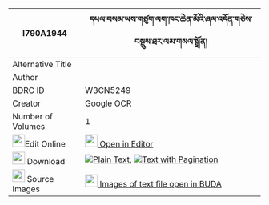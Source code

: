 |I790A1944|དཔལ་བསམ་ཡས་གཙུག་ལག་ཁང་ཆེན་མོའི་ཞལ་འདོན་གཅེས་བསྡུས་ཐར་ལམ་གསལ་སྒྲོན། 
| --- | --- 
|Alternative Title |
|Author | 
|BDRC ID | W3CN5249
|Creator | Google OCR
|Number of Volumes| 1
|<img width="25" src="https://img.icons8.com/color/25/000000/edit-property.png">Edit Online| [<img width="25" src="https://avatars.githubusercontent.com/u/45091458?s=200&v=4"> Open in Editor](http://editor.openpecha.org/I790A1944)
|<img width="25" src="https://img.icons8.com/fluent/48/000000/download-2.png"/>  Download | [![](https://img.icons8.com/color/20/000000/txt.png)Plain Text](https://github.com/Openpecha/I790A1944/releases/download/v1/pal_samye_tsuklakhang_chen_mo__plain_I790A1944.zip), [![](https://img.icons8.com/color/20/000000/txt.png)Text with Pagination](https://github.com/Openpecha/I790A1944/releases/download/v1/pal_samye_tsuklakhang_chen_mo__pages_I790A1944.zip)
|<img width="25" src="https://img.icons8.com/plasticine/100/000000/pictures-folder.png"/>  Source Images | [<img width="25" src="https://library.bdrc.io/icons/BUDA-small.svg"> Images of text file open in BUDA](https://library.bdrc.io/show/bdr:W3CN5249)